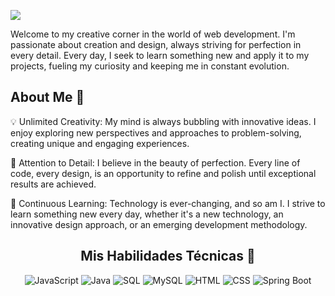 ![](https://github.com/AnyelaGil/IMG/blob/main/Banner-git.jpg)
<p>Welcome to my creative corner in the world of web development. I'm passionate about creation and design, always striving for perfection in every detail. Every day, I seek to learn something new and apply it to my projects, fueling my curiosity and keeping me in constant evolution.</p>
<h2>About Me 🚀</h2>
<p>💡 Unlimited Creativity: My mind is always bubbling with innovative ideas. I enjoy exploring new perspectives and approaches to problem-solving, creating unique and engaging experiences.

🎨 Attention to Detail: I believe in the beauty of perfection. Every line of code, every design, is an opportunity to refine and polish until exceptional results are achieved.

🌱 Continuous Learning: Technology is ever-changing, and so am I. I strive to learn something new every day, whether it's a new technology, an innovative design approach, or an emerging development methodology.</p>
<div align = "center">
  
<h2>Mis Habilidades Técnicas 🚀</h2>

![JavaScript](https://img.shields.io/badge/-JavaScript-F7DF1E?style=flat-square&logo=javascript&logoColor=black)  ![Java](https://img.shields.io/badge/-Java-007396?style=flat-square&logo=java&logoColor=white)  ![SQL](https://img.shields.io/badge/-SQL-4479A1?style=flat-square&logo=sql&logoColor=white)  ![MySQL](https://img.shields.io/badge/-MySQL-4479A1?style=flat-square&logo=mysql&logoColor=white)  ![HTML](https://img.shields.io/badge/-HTML5-E34F26?style=flat-square&logo=html5&logoColor=white)  ![CSS](https://img.shields.io/badge/-CSS3-1572B6?style=flat-square&logo=css3&logoColor=white)  ![Spring Boot](https://img.shields.io/badge/-Spring%20Boot-6DB33F?style=flat-square&logo=spring&logoColor=white)
</div>















